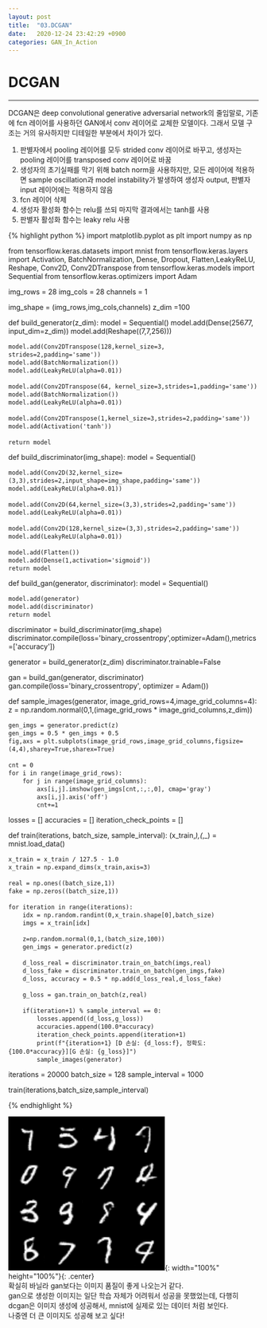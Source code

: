 ```yaml
---
layout: post
title:  "03.DCGAN"
date:   2020-12-24 23:42:29 +0900
categories: GAN_In_Action
---
```


# DCGAN
---
DCGAN은 deep convolutional generative adversarial network의 줄임말로, 기존에 fcn 레이어를 사용하던 GAN에서 conv 레이어로 교체한 모델이다. 그래서 모델 구조는 거의 유사하지만 디테일한 부분에서 차이가 있다.  

1. 판별자에서 pooling 레이어를 모두 strided conv 레이어로 바꾸고, 생성자는 pooling 레이어를 transposed conv 레이어로 바꿈
2. 생성자의 초기실패를 막기 위해 batch norm을 사용하지만, 모든 레이어에 적용하면 sample oscillation과 model instability가 발생하여 생성자 output, 판별자 input 레이어에는 적용하지 않음
3. fcn 레이어 삭제
4. 생성자 활성화 함수는 relu를 쓰되 마지막 결과에서는 tanh를 사용
5. 판별자 활성화 함수는 leaky relu 사용

{% highlight python %}
import matplotlib.pyplot as plt
import numpy as np

from tensorflow.keras.datasets import mnist
from tensorflow.keras.layers import Activation, BatchNormalization, Dense, Dropout, Flatten,LeakyReLU, Reshape, Conv2D, Conv2DTranspose
from tensorflow.keras.models import Sequential
from tensorflow.keras.optimizers import Adam

img_rows = 28
img_cols = 28
channels = 1

img_shape = (img_rows,img_cols,channels)
z_dim =100

def build_generator(z_dim):
    model = Sequential()
    model.add(Dense(256*7*7, input_dim=z_dim))
    model.add(Reshape((7,7,256)))
    
    model.add(Conv2DTranspose(128,kernel_size=3, strides=2,padding='same'))
    model.add(BatchNormalization())
    model.add(LeakyReLU(alpha=0.01))
    
    model.add(Conv2DTranspose(64, kernel_size=3,strides=1,padding='same'))
    model.add(BatchNormalization())
    model.add(LeakyReLU(alpha=0.01))
    
    model.add(Conv2DTranspose(1,kernel_size=3,strides=2,padding='same'))
    model.add(Activation('tanh'))
    
    return model

def build_discriminator(img_shape):
    model = Sequential()
    
    model.add(Conv2D(32,kernel_size=(3,3),strides=2,input_shape=img_shape,padding='same'))
    model.add(LeakyReLU(alpha=0.01))
    
    model.add(Conv2D(64,kernel_size=(3,3),strides=2,padding='same'))
    model.add(LeakyReLU(alpha=0.01))
    
    model.add(Conv2D(128,kernel_size=(3,3),strides=2,padding='same'))
    model.add(LeakyReLU(alpha=0.01))
    
    model.add(Flatten())
    model.add(Dense(1,activation='sigmoid'))
    return model

def build_gan(generator, discriminator):
    model = Sequential()
    
    model.add(generator)
    model.add(discriminator)
    return model

discriminator = build_discriminator(img_shape)
discriminator.compile(loss='binary_crossentropy',optimizer=Adam(),metrics=['accuracy'])

generator = build_generator(z_dim)
discriminator.trainable=False

gan = build_gan(generator, discriminator)
gan.compile(loss='binary_crossentropy', optimizer = Adam())

def sample_images(generator, image_grid_rows=4,image_grid_columns=4):
    z = np.random.normal(0,1,(image_grid_rows * image_grid_columns,z_dim))
    
    gen_imgs = generator.predict(z)
    gen_imgs = 0.5 * gen_imgs + 0.5
    fig,axs = plt.subplots(image_grid_rows,image_grid_columns,figsize=(4,4),sharey=True,sharex=True)
    
    cnt = 0
    for i in range(image_grid_rows):
        for j in range(image_grid_columns):
            axs[i,j].imshow(gen_imgs[cnt,:,:,0], cmap='gray')
            axs[i,j].axis('off')
            cnt+=1

losses = []
accuracies = []
iteration_check_points = []

def train(iterations, batch_size, sample_interval):
    (x_train,_),(_,_) = mnist.load_data()
    
    x_train = x_train / 127.5 - 1.0
    x_train = np.expand_dims(x_train,axis=3)
    
    real = np.ones((batch_size,1))
    fake = np.zeros((batch_size,1))
    
    for iteration in range(iterations):
        idx = np.random.randint(0,x_train.shape[0],batch_size)
        imgs = x_train[idx]
        
        z=np.random.normal(0,1,(batch_size,100))
        gen_imgs = generator.predict(z)
        
        d_loss_real = discriminator.train_on_batch(imgs,real)
        d_loss_fake = discriminator.train_on_batch(gen_imgs,fake)
        d_loss, accuracy = 0.5 * np.add(d_loss_real,d_loss_fake)
        
        g_loss = gan.train_on_batch(z,real)
        
        if(iteration+1) % sample_interval == 0:
            losses.append((d_loss,g_loss))
            accuracies.append(100.0*accuracy)
            iteration_check_points.append(iteration+1)
            print(f"{iteration+1} [D 손실: {d_loss:f}, 정확도: {100.0*accuracy}][G 손실: {g_loss}]")
            sample_images(generator)

iterations = 20000
batch_size = 128
sample_interval = 1000


train(iterations,batch_size,sample_interval)

{% endhighlight %}

![image](/public/img/dcgan_result.png){: width="100%" height="100%"}{: .center}
<br>
확실히 바닐라 gan보다는 이미지 품질이 좋게 나오는거 같다.  
gan으로 생성한 이미지는 일단 학습 자체가 어려워서 성공을 못했었는데, 다행히 dcgan은 이미지 생성에 성공해서, mnist에 실제로 있는 데이터 처럼 보인다.  
나중엔 더 큰 이미지도 성공해 보고 싶다!  